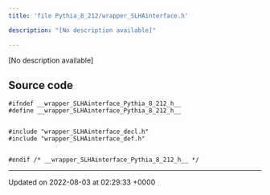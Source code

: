 ```yaml
---
title: 'file Pythia_8_212/wrapper_SLHAinterface.h'

description: "[No description available]"

---
```







[No description available]




## Source code

```
#ifndef __wrapper_SLHAinterface_Pythia_8_212_h__
#define __wrapper_SLHAinterface_Pythia_8_212_h__


#include "wrapper_SLHAinterface_decl.h"
#include "wrapper_SLHAinterface_def.h"


#endif /* __wrapper_SLHAinterface_Pythia_8_212_h__ */
```


-------------------------------

Updated on 2022-08-03 at 02:29:33 +0000
